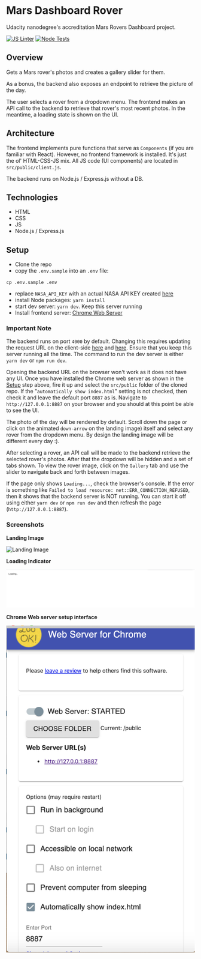 # Mars Dashboard Rover
Udacity nanodegree's accreditation Mars Rovers Dashboard project.

[![JS Linter](https://github.com/Harrisonkamau/mars-rovers-dashboard/actions/workflows/linter.yml/badge.svg?branch=main)](https://github.com/Harrisonkamau/mars-rovers-dashboard/actions/workflows/linter.yml)
[![Node Tests](https://github.com/Harrisonkamau/mars-rovers-dashboard/actions/workflows/tests.yml/badge.svg)](https://github.com/Harrisonkamau/mars-rovers-dashboard/actions/workflows/tests.yml)


## Overview
Gets a Mars rover's photos and creates a gallery slider for them.

As a bonus, the backend also exposes an endpoint to retrieve the picture of the day.

The user selects a rover from a dropdown menu. The frontend makes an API call to the backend to retrieve that rover's most recent photos. In the meantime, a loading state is shown on the UI.

## Architecture
The frontend implements pure functions that serve as `Components` (if you are familiar with React). However, no frontend framework is installed. It's just the ol' HTML-CSS-JS mix. All JS code (UI components) are located in `src/public/client.js`.

The backend runs on Node.js / Express.js without a DB.

## Technologies
- HTML
- CSS
- JS
- Node.js / Express.js

## Setup
- Clone the repo
- copy the `.env.sample` into an `.env` file:
```shell
cp .env.sample .env
```
- replace `NASA_API_KEY` with an actual NASA API KEY created [here](https://api.nasa.gov/#browseAPI)
- install Node packages: `yarn install`
- start dev server: `yarn dev`. Keep this server running
- Install frontend server: [Chrome Web Server](https://chrome.google.com/webstore/detail/web-server-for-chrome/ofhbbkphhbklhfoeikjpcbhemlocgigb?hl=en)


### Important Note
The backend runs on port `4000` by default. Changing this requires updating the request URL on the client-side [here](https://github.com/Harrisonkamau/mars-rovers-dashboard/blob/main/src/public/client.js#L41) and [here](https://github.com/Harrisonkamau/mars-rovers-dashboard/blob/main/src/public/client.js#L56).
Ensure that you keep this server running all the time. The command to run the dev server is either `yarn dev` or `npm run dev`.

Opening the backend URL on the browser won't work as it does not have any UI. Once you have installed the Chrome web server as shown in the [Setup](https://github.com/Harrisonkamau/mars-rovers-dashboard#setup) step above, fire it up and select the `src/public` folder of the cloned repo. If the "`automatically show index.html`" setting is not checked, then check it and leave the default port `8887` as is. Navigate to `http://127.0.0.1:8887` on your browser and you should at this point be able to see the UI.

The photo of the day will be rendered by default. Scroll down the page or click on the animated `down-arrow` on the landing image) itself and select any rover from the dropdown menu. By design the landing image will be different every day :).

After selecting a rover, an API call will be made to the backend retrieve the selected rover's photos. After that the dropdown will be hidden and a set of tabs shown. To view the rover image, click on the `Gallery` tab and use the slider to navigate back and forth between images.

If the page only shows `Loading...`, check the browser's console. If the error is something like `Failed to load resource: net::ERR_CONNECTION_REFUSED`, then it shows that the backend server is NOT running. You can start it off using either `yarn dev` or `npm run dev` and then refresh the page (`http://127.0.0.1:8887`).

### Screenshots
**Landing Image**

![Landing Image](./screenshots/landing-image.png)


**Loading Indicator**

![Loading Indicator](./screenshots/loading.png)


**Chrome Web server setup interface**

![Chrome Web Server](./screenshots/chrome-web-server.png)
